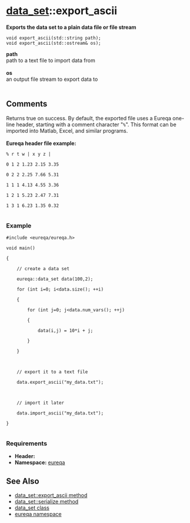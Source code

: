 # [data\_set](doc_data_set.md)::export\_ascii #

**Exports the data set to a plain data file or file stream**

```
void export_ascii(std::string path);
void export_ascii(std::ostream& os);
```

**path**<br>
path to a text file to import data from<br>
<br>
<b>os</b><br>
an output file stream to export data to<br>
<br>
<h2>Comments</h2>
Returns true on success. By default, the exported file uses a Eureqa one-line header, starting with a comment character "<code>%</code>". This format can be imported into Matlab, Excel, and similar programs.<br>
<br>
<b>Eureqa header file example:</b><br>
<pre><code>% r t w | x y z |<br>
0 1 2 1.23 2.15 3.35<br>
0 2 2 2.25 7.66 5.31<br>
1 1 1 4.13 4.55 3.36<br>
1 2 1 5.23 2.47 7.31<br>
1 3 1 6.23 1.35 0.32<br>
</code></pre>

<h3>Example</h3>
<pre><code>#include &lt;eureqa/eureqa.h&gt;<br>
void main()<br>
{<br>
    // create a data set<br>
    eureqa::data_set data(100,2);<br>
    for (int i=0; i&lt;data.size(); ++i)<br>
    {<br>
        for (int j=0; j&lt;data.num_vars(); ++j)<br>
        {<br>
            data(i,j) = 10*i + j;<br>
        }<br>
    }<br>
<br>
    // export it to a text file<br>
    data.export_ascii("my_data.txt");<br>
    <br>
    // import it later<br>
    data.import_ascii("my_data.txt");<br>
}<br>
</code></pre>

<h3>Requirements</h3>
<ul><li><b>Header:</b> <eureqa/data_set.h><br>
</li><li><b>Namespace:</b> <a href='doc_intro.md'>eureqa</a></li></ul>

<h2>See Also</h2>
<ul><li><a href='doc_data_set_export_ascii.md'>data_set::export_ascii method</a>
</li><li><a href='doc_data_set_serialize.md'>data_set::serialize method</a>
</li><li><a href='doc_data_set.md'>data_set class</a>
</li><li><a href='doc_intro.md'>eureqa namespace</a>